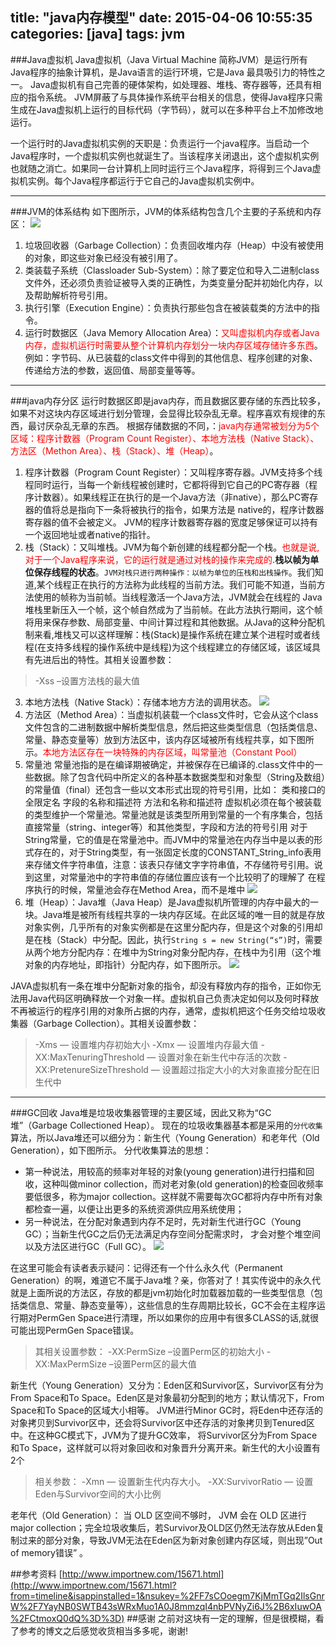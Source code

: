 title: "java内存模型"
date: 2015-04-06 10:55:35
categories: [java]
tags: jvm
---

###Java虚拟机
Java虚拟机（Java Virtual Machine 简称JVM）是运行所有Java程序的抽象计算机，是Java语言的运行环境，它是Java 最具吸引力的特性之一。
Java虚拟机有自己完善的硬体架构，如处理器、堆栈、寄存器等，还具有相应的指令系统。
JVM屏蔽了与具体操作系统平台相关的信息，使得Java程序只需生成在Java虚拟机上运行的目标代码（字节码），就可以在多种平台上不加修改地运行。

一个运行时的Java虚拟机实例的天职是：负责运行一个java程序。当启动一个Java程序时，一个虚拟机实例也就诞生了。当该程序关闭退出，这个虚拟机实例也就随之消亡。如果同一台计算机上同时运行三个Java程序，将得到三个Java虚拟机实例。每个Java程序都运行于它自己的Java虚拟机实例中。

---

###JVM的体系结构
如下图所示，JVM的体系结构包含几个主要的子系统和内存区：
![](/img/jvm_memory.jpg)

1. 垃圾回收器（Garbage Collection）：负责回收堆内存（Heap）中没有被使用的对象，即这些对象已经没有被引用了。
2. 类装载子系统（Classloader Sub-System）：除了要定位和导入二进制class文件外，还必须负责验证被导入类的正确性，为类变量分配并初始化内存，以及帮助解析符号引用。
3. 执行引擎（Execution Engine）：负责执行那些包含在被装载类的方法中的指令。
4. 运行时数据区（Java Memory Allocation Area）：<font color ="red">又叫虚拟机内存或者Java内存，虚拟机运行时需要从整个计算机内存划分一块内存区域存储许多东西</font>。例如：字节码、从已装载的class文件中得到的其他信息、程序创建的对象、传递给方法的参数，返回值、局部变量等等。


---
###java内存分区
运行时数据区即是java内存，而且数据区要存储的东西比较多，如果不对这块内存区域进行划分管理，会显得比较杂乱无章。程序喜欢有规律的东西，最讨厌杂乱无章的东西。 
根据存储数据的不同，：<font color ="red">java内存通常被划分为5个区域：程序计数器（Program Count Register）、本地方法栈（Native Stack）、方法区（Methon Area）、栈（Stack）、堆（Heap）</font>。

1. 程序计数器（Program Count Register）：又叫程序寄存器。JVM支持多个线程同时运行，当每一个新线程被创建时，它都将得到它自己的PC寄存器（程序计数器）。如果线程正在执行的是一个Java方法（非native），那么PC寄存器的值将总是指向下一条将被执行的指令，如果方法是 native的，程序计数器寄存器的值不会被定义。 JVM的程序计数器寄存器的宽度足够保证可以持有一个返回地址或者native的指针。
2. 栈（Stack）：又叫堆栈。JVM为每个新创建的线程都分配一个栈。<font color = "red">也就是说,对于一个Java程序来说，它的运行就是通过对栈的操作来完成的</font>.**栈以帧为单位保存线程的状态**。`JVM对栈只进行两种操作：以帧为单位的压栈和出栈操作`。我们知道,某个线程正在执行的方法称为此线程的当前方法。我们可能不知道，当前方法使用的帧称为当前帧。当线程激活一个Java方法，JVM就会在线程的 Java堆栈里新压入一个帧，这个帧自然成为了当前帧。在此方法执行期间，这个帧将用来保存参数、局部变量、中间计算过程和其他数据。从Java的这种分配机制来看,堆栈又可以这样理解：栈(Stack)是操作系统在建立某个进程时或者线程(在支持多线程的操作系统中是线程)为这个线程建立的存储区域，该区域具有先进后出的特性。其相关设置参数：
>-Xss –设置方法栈的最大值
3. 本地方法栈（Native Stack）：存储本地方方法的调用状态。
![](/img/runtime_data_memory.png)
4. 方法区（Method Area）：当虚拟机装载一个class文件时，它会从这个class文件包含的二进制数据中解析类型信息，然后把这些类型信息（包括类信息、常量、静态变量等）放到方法区中，该内存区域被所有线程共享，如下图所示。<font color = "red">本地方法区存在一块特殊的内存区域，叫常量池（Constant Pool）</font>
5. 常量池
常量池指的是在编译期被确定，并被保存在已编译的.class文件中的一些数据。除了包含代码中所定义的各种基本数据类型和对象型（String及数组）的常量值（final）还包含一些以文本形式出现的符号引用，比如：
类和接口的全限定名
字段的名称和描述符
方法和名称和描述符
虚拟机必须在每个被装载的类型维护一个常量池。常量池就是该类型所用到常量的一个有序集合，包括直接常量（string、integer等）和其他类型，字段和方法的符号引用
对于String常量，它的值是在常量池中。而JVM中的常量池在内存当中是以表的形式存在的，对于String类型，有一张固定长度的CONSTANT_String_info表用来存储文件字符串值，注意：该表只存储文字字符串值，不存储符号引用。说到这里，对常量池中的字符串值的存储位置应该有一个比较明了的理解了
在程序执行的时候，常量池会存在Method Area，而不是堆中
![](/img/method_areo.png)
6. 堆（Heap）：Java堆（Java Heap）是Java虚拟机所管理的内存中最大的一块。Java堆是被所有线程共享的一块内存区域。在此区域的唯一目的就是存放对象实例，几乎所有的对象实例都是在这里分配内存，但是这个对象的引用却是在栈（Stack）中分配。因此，执行`String s = new String(“s”)`时，需要从两个地方分配内存：在堆中为String对象分配内存，在栈中为引用（这个堆对象的内存地址，即指针）分配内存，如下图所示。
![](/img/heap.png)


JAVA虚拟机有一条在堆中分配新对象的指令，却没有释放内存的指令，正如你无法用Java代码区明确释放一个对象一样。虚拟机自己负责决定如何以及何时释放不再被运行的程序引用的对象所占据的内存，通常，虚拟机把这个任务交给垃圾收集器（Garbage Collection）。其相关设置参数：
>-Xms — 设置堆内存初始大小
-Xmx — 设置堆内存最大值
-XX:MaxTenuringThreshold — 设置对象在新生代中存活的次数
-XX:PretenureSizeThreshold — 设置超过指定大小的大对象直接分配在旧生代中

---
###GC回收
Java堆是垃圾收集器管理的主要区域，因此又称为“GC 堆”（Garbage Collectioned Heap）。
现在的垃圾收集器基本都是采用的`分代收集`算法，所以Java堆还可以细分为：新生代（Young Generation）和老年代（Old Generation），如下图所示。
分代收集算法的思想：
* 第一种说法，用较高的频率对年轻的对象(young generation)进行扫描和回收，这种叫做minor collection，而对老对象(old generation)的检查回收频率要低很多，称为major collection。这样就不需要每次GC都将内存中所有对象都检查一遍，以便让出更多的系统资源供应用系统使用；
* 另一种说法，在分配对象遇到内存不足时，先对新生代进行GC（Young GC）；当新生代GC之后仍无法满足内存空间分配需求时， 才会对整个堆空间以及方法区进行GC（Full GC）。
![](/img/gc.jpg)


在这里可能会有读者表示疑问：记得还有一个什么永久代（Permanent Generation）的啊，难道它不属于Java堆？亲，你答对了！其实传说中的永久代就是上面所说的方法区，存放的都是jvm初始化时加载器加载的一些类型信息（包括类信息、常量、静态变量等），这些信息的生存周期比较长，GC不会在主程序运行期对PermGen Space进行清理，所以如果你的应用中有很多CLASS的话,就很可能出现PermGen Space错误。
>其相关设置参数：
-XX:PermSize –设置Perm区的初始大小
-XX:MaxPermSize –设置Perm区的最大值

新生代（Young Generation）又分为：Eden区和Survivor区，Survivor区有分为From Space和To Space。Eden区是对象最初分配到的地方；默认情况下，From Space和To Space的区域大小相等。
JVM进行Minor GC时，将Eden中还存活的对象拷贝到Survivor区中，还会将Survivor区中还存活的对象拷贝到Tenured区中。在这种GC模式下，JVM为了提升GC效率， 将Survivor区分为From Space和To Space，这样就可以将对象回收和对象晋升分离开来。新生代的大小设置有2个
>相关参数：
-Xmn — 设置新生代内存大小。
-XX:SurvivorRatio — 设置Eden与Survivor空间的大小比例

老年代（Old Generation）： 当 OLD 区空间不够时， JVM 会在 OLD 区进行 major collection；完全垃圾收集后，若Survivor及OLD区仍然无法存放从Eden复制过来的部分对象，导致JVM无法在Eden区为新对象创建内存区域，则出现”Out of memory错误”  。

##参考资料
[http://www.importnew.com/15671.html](http://www.importnew.com/15671.html?from=timeline&isappinstalled=1&nsukey=%2FF7sCOoegm7KjMmTGq2IlsGnrW%2F7YayNB0SWTB43sWRxMuo1A0J8mmzqI4nbPVNyZi6J%2B6xIuwOA%2FCtmoxQ0dQ%3D%3D)
##感谢
之前对这块有一定的理解，但是很模糊，看了参考的博文之后感觉收货相当多多呢，谢谢!